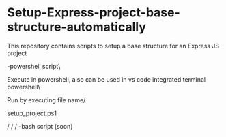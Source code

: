# Setup-Express-project-base-structure-automatically

This repository contains scripts to setup a base structure for an Express JS project

-powershell script\

Execute in powershell, also can be used in vs code integrated terminal powershell\

Run by executing file name/

setup_project.ps1

/
/
/
-bash script (soon)
